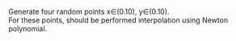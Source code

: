 Generate four random points x∈(0.10), y∈(0.10).  
For these points, should be performed interpolation using Newton polynomial.
